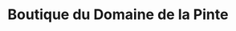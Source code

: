 ---
title: "Boutique du Domaine de la Pinte"
url: /arbois/boutique-du-domaine-de-la-pinte/
shop: alcool
---